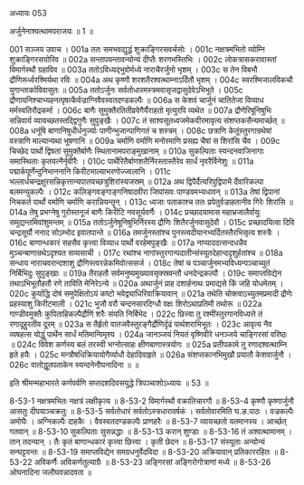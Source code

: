 अध्यायः 053

अर्जुनेनाश्वत्थामपराजयः ॥ 1 ॥

001	सञ्जय उवाच ।
001a	ततः समभवद्युद्धं शुक्राङ्गिरसवर्चसोः ।
001c	नक्षत्रमभितो व्योम्नि शुक्राङ्गिरसयोरिव ॥
002a	सन्तापयन्तावन्योन्यं दीप्तैः शरगभस्तिभिः ।
002c	लोकत्रासकरावास्तां विमार्गस्थौ ग्रहाविव ॥
003a	ततोऽविध्यद्भुवोर्मध्ये नाराचैरर्जुनो भृशम् ।
003c	स तेन विबभौ द्रौणिरूर्ध्वरश्मिर्यथा रविः ॥
004a	अथ कृष्णौ शरशतैरश्वत्थाम्नाऽर्दितौ भृशम् ।
004c	स्वरश्मिजालविकचौ युगान्तार्काविवासुतः ॥
005a	ततोऽर्जुनः सर्वतोधारमस्त्रमवासृजद्वासुदेवेऽभिभूते ।
005c	द्रौणायनिश्चाभ्यहनत्पृषत्कैर्वज्राग्निवैवस्वतदण्डकल्पैः ॥
006a	स केशवं चार्जुनं चातितेजा विव्याध मर्मस्वतिरौद्रकर्मा ।
006c	बाणैः सुमुक्तैरतितीव्रवेगैर्यैराहतो मृत्युरपि व्यथेत ॥
007a	द्रौणेरिषूनिषुभिः सन्निवार्य व्यायच्छतस्तद्द्विगुणैः सुपुङ्खैः ।
007c	तं साश्वसूतध्वजमेकवीरमावृत्य संशप्तकसैन्यमार्च्छत् ॥
008a	धनूंषि बाणानिषुधीर्धनुर्ज्याः पाणीन्भुजान्पाणिगतं च शस्त्रम् ।
008c	छत्राणि केतूंस्तुरगान्रथेषां वस्त्राणि माल्यान्यथा भूषणानि ॥
009a	चर्माणि वर्माणि मनोरमाणि प्रसह्य चैषां स शिरांसि चैव ।
009c	चिच्छेद पार्थो द्विषतां सुमुक्तैर्बाणैः स्थितानामपराङ्मुखानाम् ॥
010a	सुकल्पिताः स्यन्दनवाजिनागाः समास्थिताः कृतयत्नैर्नृवीरैः ।
010c	पार्थेरितैर्बाणशतैर्निरस्तास्तैरेव सार्धं नृवरैर्विनेशुः ॥
011a	पद्मार्कपूर्णेन्दुनिभाननानि किरीटमाल्याभरणोज्ज्वलानि ।
011c	भल्लार्धचन्द्रक्षुरसन्निकृत्तान्यपातयच्छत्रुशिरांस्यजस्रम् ॥
012a	अथ द्विपैर्दैत्यरिपुद्विपाभै र्देवारिकल्पा बलमन्युकल्पैः ।
012c	कलिङ्गवङ्गाङ्गनिषादवीरा जिघांसवः पाण्डवमभ्यधावन् ॥
013a	तेषां द्विपानां निचकर्त पार्थो वर्माणि चर्माणि करान्नियन्तॄन् ।
013c	ध्वजाः पताकाश्च ततः प्रपेतुर्वज्राहतानीव गिरेः शिरांसि ॥
014a	तेषु प्रभग्नेषु गुरोस्तनूजं बाणैः किरीटि नवसूर्यवर्णैः ।
014c	प्रच्छादयामास महाभ्रजालैर्वायुः समुद्यन्तमिवांशुमन्तम् ॥
015a	ततोऽर्जुनेषूनिषुभिर्निरस्य द्रौणिः शितैरर्जुनवासुदेवौ ।
015c	प्रच्छादयित्वा दिवि चन्द्रसूर्यौ ननाद सोऽम्भोद इवातपान्ते ॥
016a	तमर्जुनस्तांश्च पुनस्त्वदीयानभ्यर्दितस्तैरभिसृत्य शस्त्रैः ।
016c	बाणान्धकारं सहसैव कृत्त्वा विव्याध पार्थो वरहेमपुङ्खैः ॥
017a	नाप्याददत्सन्दधन्नैव मुञ्चन्बाणान्रथेऽदृश्यत सव्यसाची ।
017c	रथांश्च नागांस्तुरगान्पदातीन्संस्यूतदेहान्ददृशुर्हतांश्च ॥
018a	सन्धाय नाराचवरान्दशाशु द्रौणिस्त्वरन्नेकमिवोत्ससर्ज ।
018c	तेषां च पञ्चार्जुनमभ्यविध्यन्पञ्चाच्युतं निर्बिभिदुः सुपुङ्खाः ॥
019a	तैराहतौ सर्वमनुष्यमुख्यावसृक्स्रवन्तौ धनदेन्द्रकल्पौ ।
019c	समाप्तविद्येन तथाऽभिभूतौहतौ रणे ताविति मेनिरेऽन्ये ॥
020a	अथार्जुनं प्राह दशार्हनाथः प्रमाद्यसे किं जहि योधमेतम् ।
020c	कुर्याद्धि दोषं समुपेक्षितोऽयं कष्टो भवेद्व्याधिरिवाक्रियावान् ॥
021a	तथेति चोक्त्वाऽच्युतमप्रमादी द्रौणेः प्रहस्याशु किरीटमाली ।
021c	भुजौ वरौ चन्दनसारदिग्धौ वक्षः शिरोऽथाप्रतिमौ तथोरू ॥
022a	गाण्डीवमुक्तैः कुपिताहिकल्पैर्द्रौणिं शरैः संयति निर्बिभेद ।
022c	छित्त्वा तु रश्मींस्तुरगानविध्यत्ते तं रणादूहुरतीव दूरम् ॥
023a	स तैर्हृतो वातजवैस्तुरङ्गैर्द्रौणिर्दृढं पार्थशराभिभूतः ।
023c	आवृत्य नैव व्यषहत्स योद्धुं पार्थेन सार्धं मतिमान्विमृश्य ।
024a	जानञ्जयं नियतं वृष्णिवीरे धनञ्जये चाङ्गिरसां वरिष्ठः ॥
024c	विवेश कर्णस्य बलं तरस्वी भग्नोत्साहः क्षीणबाणास्त्रयोगः ॥
025a	प्रतीपकामे तु रणादश्वत्थाम्नि हृते हयैः ।
025c	मन्त्रौषधिक्रियायोगैर्व्याधौ देहादिवाहृते ॥
026a	संशप्तकानभिमुखौ प्रयातौ केशवार्जुनौ ।
026c	वातोद्धूतपताकेन स्यन्दनेनौघनादिना ॥ ॥

इति श्रीमन्महाभारते कर्णपर्वणि सप्तदशदिवसयुद्धे त्रिपञ्चाशोऽध्यायः ॥ 53 ॥

8-53-1 नक्षत्रमभितः नक्षत्रं लक्षीकृत्य ॥ 8-53-2 विमार्गस्थौ वक्रातिचारगौ ॥ 8-53-4 कृष्णौ कृष्णार्जुनौ आसतुः दीपयाञ्चक्रतुः ॥ 8-53-5 सर्वतोधारं सर्वतोऽस्त्रधारावर्षकं । सर्वतोवारमिति घ.ङ.पाठः । वज्रकल्पैः अमोघैः । अग्निकल्पैः दाहकैः । वैवस्वतदण्डकल्पैः प्राणहरैः ॥ 8-53-7 व्यायच्छतो यतमानस्य । आर्च्छत् गतवान् ॥ 8-53-10 सुकल्पिताः सुसन्नद्धाः ॥ 8-53-13 करान् शुण्डाः ॥ 8-53-16 तं अश्वत्थामानम् । तान् तदन्यान् । तैः कृतं बाणान्धकारं कृत्त्वा छित्त्वा । कृती छेदन ॥ 8-53-17 संस्यूताः अन्योन्यं सन्घट्टवन्तः ॥ 8-53-19 समाप्तविद्येन समग्रधनुर्वेदविदा ॥ 8-53-20 अक्रियावान् प्रतिकाररहितः ॥ 8-53-22 अविकर्णैः अविकर्णतुल्याग्रैः ॥ 8-53-23 अङ्गिरसां अङ्गिरोगोत्राणां मध्ये ॥ 8-53-26 ओघनादिना जलौघवन्नादवता ॥
